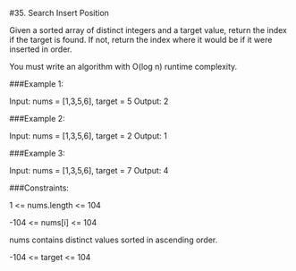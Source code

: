 #35. Search Insert Position

Given a sorted array of distinct integers and a target value, return the index if the target is found. If not, return the index where it would be if it were inserted in order.

You must write an algorithm with O(log n) runtime complexity.

###Example 1:

Input: nums = [1,3,5,6], target = 5
Output: 2

###Example 2:

Input: nums = [1,3,5,6], target = 2
Output: 1

###Example 3:

Input: nums = [1,3,5,6], target = 7
Output: 4

###Constraints:

1 <= nums.length <= 104

-104 <= nums[i] <= 104

nums contains distinct values sorted in ascending order.

-104 <= target <= 104
